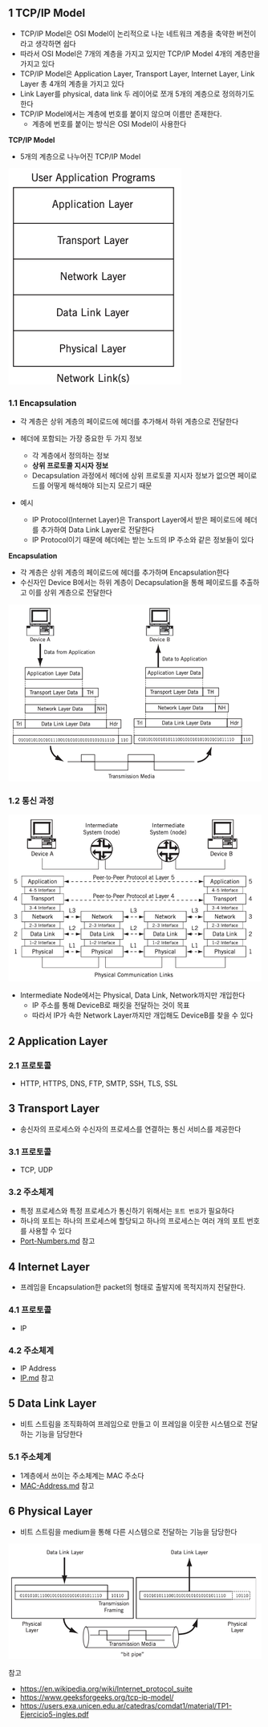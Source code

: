 ##  1 TCP/IP Model

* TCP/IP Model은 OSI Model이 논리적으로 나눈 네트워크 계층을 축약한 버전이라고 생각하면 쉽다
* 따라서 OSI Model은 7개의 계층을 가지고 있지만 TCP/IP Model 4개의 계층만을 가지고 있다
* TCP/IP Model은 Application Layer, Transport Layer, Internet Layer, Link Layer 총 4개의 계층을 가지고 있다
* Link Layer를 physical, data link 두 레이어로 쪼개 5개의 계층으로 정의하기도 한다
* TCP/IP Model에서는 계층에 번호를 붙이지 않으며 이름만 존재한다.
  * 계층에 번호를 붙이는 방식은 OSI Model이 사용한다



**TCP/IP Model**

* 5개의 계층으로 나누어진 TCP/IP Model

![image-20220720165230597](./images/1.png)



### 1.1 Encapsulation

* 각 계층은 상위 계층의 페이로드에 헤더를 추가해서 하위 계층으로 전달한다
* 헤더에 포함되는 가장 중요한 두 가지 정보
  * 각 계층에서 정의하는 정보
  * **상위 프로토콜 지시자 정보**
  * Decapsulation 과정에서 헤더에 상위 프로토콜 지시자 정보가 없으면 페이로드를 어떻게 해석해야 되는지 모르기 때문

* 예시
  * IP Protocol(Internet Layer)은 Transport Layer에서 받은 페이로드에 헤더를 추가하여 Data Link Layer로 전달한다
  * IP Protocol이기 때문에 헤더에는 받는 노드의 IP 주소와 같은 정보들이 있다



**Encapsulation**

* 각 계층은 상위 계층의 페이로드에 헤더를 추가하며 Encapsulation한다
* 수신자인 Device B에서는 하위 계층이 Decapsulation을 통해 페이로드를 추출하고 이를 상위 계층으로 전달한다

![image-20220720170257487](./images/3.png)



### 1.2 통신 과정

![2.png](images/2.png)

* Intermediate Node에서는 Physical, Data Link, Network까지만 개입한다
  * IP 주소를 통해 DeviceB로 패킷을 전달하는 것이 목표
  * 따라서 IP가 속한 Network Layer까지만 개입해도 DeviceB를 찾을 수 있다 



## 2 Application Layer



### 2.1 프로토콜

* HTTP, HTTPS, DNS, FTP, SMTP, SSH, TLS, SSL 



## 3 Transport Layer

* 송신자의 프로세스와 수신자의 프로세스를 연결하는 통신 서비스를 제공한다



### 3.1 프로토콜

* TCP, UDP



### 3.2 주소체계

* 특정 프로세스와 특정 프로세스가 통신하기 위해서는 `포트 번호`가 필요하다
* 하나의 포트는 하나의 프로세스에 할당되고 하나의 프로세스는 여러 개의 포트 번호를 사용할 수 있다
* [Port-Numbers.md](../Port-Numbers/Port-Numbers.md) 참고



## 4 Internet Layer

* 프레임을 Encapsulation한 packet의 형태로 출발지에 목적지까지 전달한다.



### 4.1 프로토콜

* IP



### 4.2 주소체계

* IP Address
* [IP.md](../Protocol/IP/IP.md) 참고



## 5 Data Link Layer

* 비트 스트림을 조직화하여 프레임으로 만들고 이 프레임을 이웃한 시스템으로 전달하는 기능을 담당한다



### 5.1 주소체계

* 1계층에서 쓰이는 주소체계는 MAC 주소다
* [MAC-Address.md](../MAC-Address/MAC-Address.md) 참고



## 6 Physical Layer

* 비트 스트림을 medium을 통해 다른 시스템으로 전달하는 기능을 담당한다



![image-20220720171835405](./images/4.png)


참고

* https://en.wikipedia.org/wiki/Internet_protocol_suite
* https://www.geeksforgeeks.org/tcp-ip-model/
* https://users.exa.unicen.edu.ar/catedras/comdat1/material/TP1-Ejercicio5-ingles.pdf
